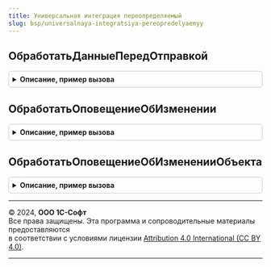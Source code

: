```yaml
---
title: Универсальная интеграция переопределяемый
slug: bsp/universalnaya-integratsiya-pereopredelyaemyy
---
```



## ОбработатьДанныеПередОтправкой
<details style="margin: 1em 0; padding: 0.5em; border: 1px solid #ccc; border-radius: 6px;">

<summary style="font-weight: bold; cursor: pointer;">Описание, пример вызова</summary>

```bsl

// Позволяет дополнить, изменить данные перед отправкой в менеджер сервиса.
// @skip-warning ПустойМетод - переопределяемый метод.
//
// Параметры:
//  ИдентификаторПравила - Строка - идентификатор правила.
//  Данные - Структура - данные к отправке.
//
Процедура ОбработатьДанныеПередОтправкой(ИдентификаторПравила, Данные) Экспорт
```

Пример вызова
```bsl
УниверсальнаяИнтеграцияПереопределяемый.ОбработатьДанныеПередОтправкой(ИдентификаторПравила, Данные) 
```
</details>

## ОбработатьОповещениеОбИзменении
<details style="margin: 1em 0; padding: 0.5em; border: 1px solid #ccc; border-radius: 6px;">

<summary style="font-weight: bold; cursor: pointer;">Описание, пример вызова</summary>

```bsl

// Процедура обработки оповещения об изменении объекта по правилу трансляции.
// Вызывается после получения данных объекта, перед сохранением объекта в безопасное хранилище.
// @skip-warning ПустойМетод - переопределяемый метод.
//
// Параметры:
//  ИдентификаторПравила - Строка - идентификатор правила трансляции.
//  КлючОбъекта - Строка - ключ объекта.
//  Данные - Структура - данные объекта.
//
Процедура ОбработатьОповещениеОбИзменении(ИдентификаторПравила, КлючОбъекта, Данные) Экспорт
```

Пример вызова
```bsl
УниверсальнаяИнтеграцияПереопределяемый.ОбработатьОповещениеОбИзменении(ИдентификаторПравила, КлючОбъекта, Данные) 
```
</details>

## ОбработатьОповещениеОбИзмененииОбъекта
<details style="margin: 1em 0; padding: 0.5em; border: 1px solid #ccc; border-radius: 6px;">

<summary style="font-weight: bold; cursor: pointer;">Описание, пример вызова</summary>

```bsl

// Процедура обработки оповещения об изменении объекта.
// Вызывается после получения оповещения, перед сохранением в безопасное хранилище.
// @skip-warning ПустойМетод - переопределяемый метод.
//
// Параметры:
//  ТипОбъекта - Строка - тип объекта.
//  КлючОбъекта - Строка - ключ объекта.
//
Процедура ОбработатьОповещениеОбИзмененииОбъекта(ТипОбъекта, КлючОбъекта) Экспорт
```

Пример вызова
```bsl
УниверсальнаяИнтеграцияПереопределяемый.ОбработатьОповещениеОбИзмененииОбъекта(ТипОбъекта, КлючОбъекта) 
```
</details>

---

© 2024, **ООО 1С-Софт**  
Все права защищены. Эта программа и сопроводительные материалы предоставляются  
в соответствии с условиями лицензии [Attribution 4.0 International (CC BY 4.0)](https://creativecommons.org/licenses/by/4.0/legalcode).

---
